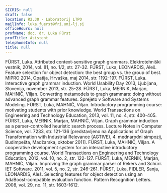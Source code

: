 ```yaml
---
SICRIS: null
draft: false
location: R2.30 - Laboratorij LTPO
mailInfo: luka.fuerst@fri.uni-lj.si
officeHours: null
profName: doc. dr. Luka Fürst
profTitle: Asistent
telephoneInfo: null
title: null
---
```



FÜRST, Luka. Attributed context-sensitive graph grammars. Elektrotehniški vestnik, 2014, vol. 81, no. 1/2, str. 27-32.
FÜRST, Luka, LEONARDIS, Aleš. Feature selection for object detection: the best group vs. the group of best. MIPRO 2014, Opatija, Hrvaška, maj 2014, str. 1192-197.
FÜRST, Luka. Interactive graph grammar induction. World Usability Day 2013, Ljubljana, Slovenija, november 2013, str. 25-28.
FÜRST, Luka, MERNIK, Marjan, MAHNIČ, Viljan. Converting metamodels to graph grammars: doing without advanced graph grammar features. Sprejeto v Software and Systems Modeling.
FÜRST, Luka, MAHNIČ, Viljan. Introductory programming course: motivating students with prior knowledge. World Transactions on Engineering and Technology Education, 2013, vol. 11, no. 4, str. 400-405.
FÜRST, Luka, MERNIK, Marjan, MAHNIČ, Viljan. Graph grammar induction as a parser-controlled heuristic search process. Lecture Notes in Computer Science, vol. 7233, str. 121-136 [predstavljeno na Applications of Graph Transformation with Industrial Relevance (AGTIVE), 4. mednarodni simpozij, Budimpešta, Madžarska, oktober 2011].
FÜRST, Luka, MAHNIČ, Viljan. A cooperative development system for an interactive introductory programming course. World Transactions on Engineering and Technology Education, 2012, vol. 10, no. 2, str. 122-127.
FÜRST, Luka, MERNIK, Marjan, MAHNIČ, Viljan. Improving the graph grammar parser of Rekers and Schürr. IET Software. 2011, vol. 5, no. 2, str. 246-261.
FÜRST, Luka, FIDLER, Sanja, LEONARDIS, Aleš. Selecting features for object detection using an AdaBoost-compatible evaluation function. Pattern Recognition Letters. 2008, vol. 29, no. 11, str. 1603-1612.